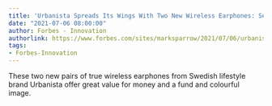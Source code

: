 ```yaml
---
title: 'Urbanista Spreads Its Wings With Two New Wireless Earphones: Seoul And Lisbon'
date: "2021-07-06 08:00:00"
author: Forbes - Innovation
authorlink: https://www.forbes.com/sites/marksparrow/2021/07/06/urbanista-spreads-its-wings-with-two-new-wireless-earphones-seoul-and-lisbon/
tags:
- Forbes-Innovation
---
```

These two new pairs of true wireless earphones from Swedish lifestyle brand Urbanista offer great value for money and a fund and colourful image.